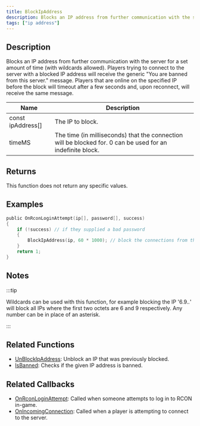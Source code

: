 ```yaml
---
title: BlockIpAddress
description: Blocks an IP address from further communication with the server for a set amount of time (with wildcards allowed).
tags: ["ip address"]
---
```


## Description

Blocks an IP address from further communication with the server for a set amount of time (with wildcards allowed). Players trying to connect to the server with a blocked IP address will receive the generic "You are banned from this server." message. Players that are online on the specified IP before the block will timeout after a few seconds and, upon reconnect, will receive the same message.

| Name              | Description                                                                                                |
| ----------------- | ---------------------------------------------------------------------------------------------------------- |
| const ipAddress[] | The IP to block.                                                                                           |
| timeMS            | The time (in milliseconds) that the connection will be blocked for. 0 can be used for an indefinite block. |

## Returns

This function does not return any specific values.

## Examples

```c
public OnRconLoginAttempt(ip[], password[], success)
{
    if (!success) // if they supplied a bad password
    {
        BlockIpAddress(ip, 60 * 1000); // block the connections from this ip for one minute
    }
    return 1;
}
```

## Notes

:::tip

Wildcards can be used with this function, for example blocking the IP '6.9._._' will block all IPs where the first two octets are 6 and 9 respectively. Any number can be in place of an asterisk.

:::

## Related Functions

- [UnBlockIpAddress](UnBlockIpAddress): Unblock an IP that was previously blocked.
- [IsBanned](IsBanned): Checks if the given IP address is banned.

## Related Callbacks

- [OnRconLoginAttempt](../callbacks/OnRconLoginAttempt): Called when someone attempts to log in to RCON in-game.
- [OnIncomingConnection](../callbacks/OnIncomingConnection): Called when a player is attempting to connect to the server.
